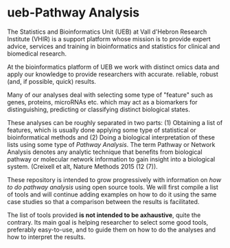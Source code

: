 # ueb-Pathway Analysis

The Statistics and Bioinformatics Unit (UEB) at Vall d'Hebron Research Institute (VHIR) is a support platform whose mission is to provide expert advice, services and training in bioinformatics and statistics for clinical and biomedical research.

At the bioinformatics platform of UEB we work with distinct omics data and apply our knowledge to provide researchers with accurate. reliable, robust (and, if possible, quick) results.

Many of our analyses deal with selecting some type of "feature" such as genes, proteins, microRNAs etc. which may act as a biomarkers for distinguishing, predicting or classifying distinct biological states. 

These analyses can be roughly separated in two parts: (1) Obtaining a list of features, which is usually done applying some type of statistical or bioinformatical methods and (2) Doing a biological interpretation of these lists using some type of *Pathway Analysis*. The  term Pathway  or Network Analysis denotes any analytic technique that benefits from biological pathway or molecular network information to gain insight into a biological system. (Creixell et alt, Nature Methods 2015 (12 (7)). 

These repository is intended to grow progressively with information on *how to do pathway analysis* using open source tools.
We will first compile a list of tools and will continue adding examples on how to do it using the same case studies so that a comparison between the results is facilitated.

The list of tools provided **is not intended to be axhaustive**, quite the contrary. Its main goal is helping researcher to select some good tools, preferably easy-to-use, and to guide them on how to do the analyses and how to interpret the results.



